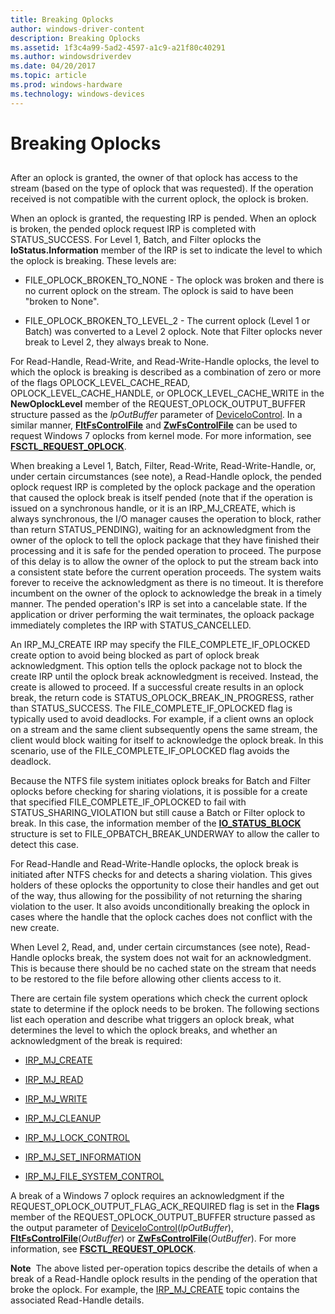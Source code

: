 ```yaml
---
title: Breaking Oplocks
author: windows-driver-content
description: Breaking Oplocks
ms.assetid: 1f3c4a99-5ad2-4597-a1c9-a21f80c40291
ms.author: windowsdriverdev
ms.date: 04/20/2017
ms.topic: article
ms.prod: windows-hardware
ms.technology: windows-devices
---
```


# Breaking Oplocks


## <span id="ddk_network_redirector_design_and_performance_if"></span><span id="DDK_NETWORK_REDIRECTOR_DESIGN_AND_PERFORMANCE_IF"></span>


After an oplock is granted, the owner of that oplock has access to the stream (based on the type of oplock that was requested). If the operation received is not compatible with the current oplock, the oplock is broken.

When an oplock is granted, the requesting IRP is pended. When an oplock is broken, the pended oplock request IRP is completed with STATUS\_SUCCESS. For Level 1, Batch, and Filter oplocks the **IoStatus.Information** member of the IRP is set to indicate the level to which the oplock is breaking. These levels are:

-   FILE\_OPLOCK\_BROKEN\_TO\_NONE - The oplock was broken and there is no current oplock on the stream. The oplock is said to have been "broken to None".

-   FILE\_OPLOCK\_BROKEN\_TO\_LEVEL\_2 - The current oplock (Level 1 or Batch) was converted to a Level 2 oplock. Note that Filter oplocks never break to Level 2, they always break to None.

For Read-Handle, Read-Write, and Read-Write-Handle oplocks, the level to which the oplock is breaking is described as a combination of zero or more of the flags OPLOCK\_LEVEL\_CACHE\_READ, OPLOCK\_LEVEL\_CACHE\_HANDLE, or OPLOCK\_LEVEL\_CACHE\_WRITE in the **NewOplockLevel** member of the REQUEST\_OPLOCK\_OUTPUT\_BUFFER structure passed as the *lpOutBuffer* parameter of [DeviceIoControl](http://go.microsoft.com/fwlink/p/?linkid=124239). In a similar manner, [**FltFsControlFile**](https://msdn.microsoft.com/library/windows/hardware/ff542988) and [**ZwFsControlFile**](https://msdn.microsoft.com/library/windows/hardware/ff566462) can be used to request Windows 7 oplocks from kernel mode. For more information, see [**FSCTL\_REQUEST\_OPLOCK**](https://msdn.microsoft.com/library/windows/hardware/ff545530).

When breaking a Level 1, Batch, Filter, Read-Write, Read-Write-Handle, or, under certain circumstances (see note), a Read-Handle oplock, the pended oplock request IRP is completed by the oplock package and the operation that caused the oplock break is itself pended (note that if the operation is issued on a synchronous handle, or it is an IRP\_MJ\_CREATE, which is always synchronous, the I/O manager causes the operation to block, rather than return STATUS\_PENDING), waiting for an acknowledgment from the owner of the oplock to tell the oplock package that they have finished their processing and it is safe for the pended operation to proceed. The purpose of this delay is to allow the owner of the oplock to put the stream back into a consistent state before the current operation proceeds. The system waits forever to receive the acknowledgment as there is no timeout. It is therefore incumbent on the owner of the oplock to acknowledge the break in a timely manner. The pended operation's IRP is set into a cancelable state. If the application or driver performing the wait terminates, the oploack package immediately completes the IRP with STATUS\_CANCELLED.

An IRP\_MJ\_CREATE IRP may specify the FILE\_COMPLETE\_IF\_OPLOCKED create option to avoid being blocked as part of oplock break acknowledgment. This option tells the oplock package not to block the create IRP until the oplock break acknowledgment is received. Instead, the create is allowed to proceed. If a successful create results in an oplock break, the return code is STATUS\_OPLOCK\_BREAK\_IN\_PROGRESS, rather than STATUS\_SUCCESS. The FILE\_COMPLETE\_IF\_OPLOCKED flag is typically used to avoid deadlocks. For example, if a client owns an oplock on a stream and the same client subsequently opens the same stream, the client would block waiting for itself to acknowledge the oplock break. In this scenario, use of the FILE\_COMPLETE\_IF\_OPLOCKED flag avoids the deadlock.

Because the NTFS file system initiates oplock breaks for Batch and Filter oplocks before checking for sharing violations, it is possible for a create that specified FILE\_COMPLETE\_IF\_OPLOCKED to fail with STATUS\_SHARING\_VIOLATION but still cause a Batch or Filter oplock to break. In this case, the information member of the [**IO\_STATUS\_BLOCK**](https://msdn.microsoft.com/library/windows/hardware/ff550671) structure is set to FILE\_OPBATCH\_BREAK\_UNDERWAY to allow the caller to detect this case.

For Read-Handle and Read-Write-Handle oplocks, the oplock break is initiated after NTFS checks for and detects a sharing violation. This gives holders of these oplocks the opportunity to close their handles and get out of the way, thus allowing for the possibility of not returning the sharing violation to the user. It also avoids unconditionally breaking the oplock in cases where the handle that the oplock caches does not conflict with the new create.

When Level 2, Read, and, under certain circumstances (see note), Read-Handle oplocks break, the system does not wait for an acknowledgment. This is because there should be no cached state on the stream that needs to be restored to the file before allowing other clients access to it.

There are certain file system operations which check the current oplock state to determine if the oplock needs to be broken. The following sections list each operation and describe what triggers an oplock break, what determines the level to which the oplock breaks, and whether an acknowledgment of the break is required:

- [IRP_MJ_CREATE](irp-mj-create2.md)

- [IRP_MJ_READ](irp-mj-read2.md)

- [IRP_MJ_WRITE](irp-mj-write2.md)

- [IRP_MJ_CLEANUP](irp-mj-cleanup2.md)

- [IRP_MJ_LOCK_CONTROL](irp-mj-lock-control2.md)

- [IRP_MJ_SET_INFORMATION](irp-mj-set-information2.md)

- [IRP_MJ_FILE_SYSTEM_CONTROL](irp-mj-file-system-control2.md)

A break of a Windows 7 oplock requires an acknowledgment if the REQUEST\_OPLOCK\_OUTPUT\_FLAG\_ACK\_REQUIRED flag is set in the **Flags** member of the REQUEST\_OPLOCK\_OUTPUT\_BUFFER structure passed as the output parameter of [DeviceIoControl](http://go.microsoft.com/fwlink/p/?linkid=124239)(*lpOutBuffer*), [**FltFsControlFile**](https://msdn.microsoft.com/library/windows/hardware/ff542988)(*OutBuffer*) or [**ZwFsControlFile**](https://msdn.microsoft.com/library/windows/hardware/ff566462)(*OutBuffer*). For more information, see [**FSCTL\_REQUEST\_OPLOCK**](https://msdn.microsoft.com/library/windows/hardware/ff545530).

**Note**  The above listed per-operation topics describe the details of when a break of a Read-Handle oplock results in the pending of the operation that broke the oplock. For example, the [IRP\_MJ\_CREATE](irp-mj-create2.md) topic contains the associated Read-Handle details.

 

 

 




